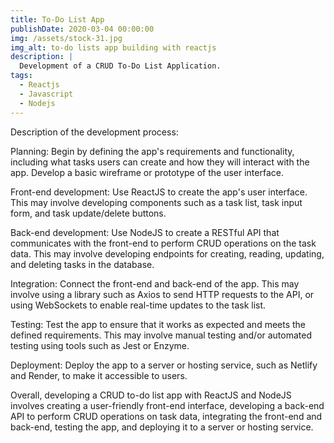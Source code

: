 ```yaml
---
title: To-Do List App
publishDate: 2020-03-04 00:00:00
img: /assets/stock-31.jpg
img_alt: to-do lists app building with reactjs
description: |
  Development of a CRUD To-Do List Application.
tags:
  - Reactjs
  - Javascript
  - Nodejs
---
```


Description of the development process:

Planning: Begin by defining the app's requirements and functionality, including what tasks users can create and how they will interact with the app. Develop a basic wireframe or prototype of the user interface.

Front-end development: Use ReactJS to create the app's user interface. This may involve developing components such as a task list, task input form, and task update/delete buttons.

Back-end development: Use NodeJS to create a RESTful API that communicates with the front-end to perform CRUD operations on the task data. This may involve developing endpoints for creating, reading, updating, and deleting tasks in the database.

Integration: Connect the front-end and back-end of the app. This may involve using a library such as Axios to send HTTP requests to the API, or using WebSockets to enable real-time updates to the task list.

Testing: Test the app to ensure that it works as expected and meets the defined requirements. This may involve manual testing and/or automated testing using tools such as Jest or Enzyme.

Deployment: Deploy the app to a server or hosting service, such as Netlify and Render, to make it accessible to users.

Overall, developing a CRUD to-do list app with ReactJS and NodeJS involves creating a user-friendly front-end interface, developing a back-end API to perform CRUD operations on task data, integrating the front-end and back-end, testing the app, and deploying it to a server or hosting service.